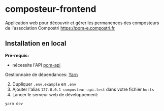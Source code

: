 # composteur-frontend

Application web pour découvrir et gérer les permanences des composteurs de l'association Compostri https://pom-e.compostri.fr

## Installation en local

**Pré-requis:**

- nécessite l'API [pom-api](https://github.com/compostri/pom-api)

Gestionnaire de dépendances: [Yarn](https://yarnpkg.com/)

2. Dupliquer `.env.example` en `.env`
3. Ajouter l'alias `127.0.0.1 composteur-api.test` dans votre fichier `hosts`
4. Lancer le serveur web de développement:

```
yarn dev
```
